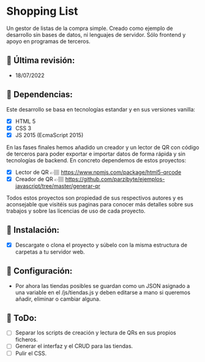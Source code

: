 # Shopping List

Un gestor de listas de la compra simple. Creado como ejemplo de desarrollo sin bases de datos, ni lenguajes de servidor. Sólo frontend y apoyo en programas de terceros.

## 📆 Última revisión: 
- 18/07/2022

## 🔗 Dependencias:

Este desarrollo se basa en tecnologías estandar y en sus versiones vanilla:
- [x] HTML 5
- [x] CSS 3
- [x] JS 2015 (EcmaScript 2015)

En las fases finales hemos añadido un creador y un lector de QR con código de terceros para poder exportar e importar datos de forma rápida y sin tecnologías de backend. En concreto dependemos de estos proyectos:
- [x] Lector de QR 👉🏽 https://www.npmjs.com/package/html5-qrcode
- [x] Creador de QR 👉🏽 https://github.com/parzibyte/ejemplos-javascript/tree/master/generar-qr

Todos estos proyectos son propiedad de sus respectivos autores y es aconsejable que visitéis sus paginas para conocer más detalles sobre sus trabajos y sobre las licencias de uso de cada proyecto.

## 💾 Instalación:

- [x] Descargate o clona el proyecto y súbelo con la misma estructura de carpetas a tu servidor web.

## 🔧 Configuración:

- Por ahora las tiendas posibles se guardan como un JSON asignado a una variable en el /js/tiendas.js y deben editarse a mano si queremos añadir, eliminar o cambiar alguna.

## 📝 ToDo:
- [ ] Separar los scripts de creación y lectura de QRs en sus propios ficheros.
- [ ] Generar el interfaz y el CRUD para las tiendas.
- [ ] Pulir el CSS.
